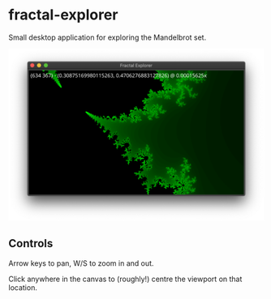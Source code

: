 # fractal-explorer

Small desktop application for exploring the Mandelbrot set.

![Screenshot](screenshot.png "Screenshot")

## Controls

Arrow keys to pan, W/S to zoom in and out.

Click anywhere in the canvas to (roughly!) centre the viewport on that location.
